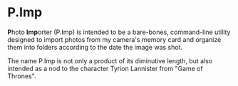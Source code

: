 # P.Imp

**P**hoto **Imp**orter (P.Imp) is intended to be a bare-bones, command-line utility 
designed to import photos from my camera's memory card and organize them into 
folders according to the date the image was shot.

The name P.Imp is not only a product of its diminutive length, but also intended
as a nod to the character Tyrion Lannister from "Game of Thrones".
